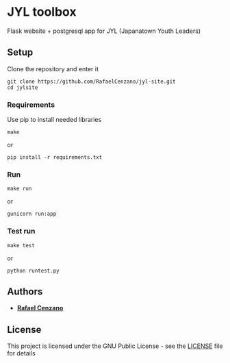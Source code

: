 # JYL toolbox

Flask website + postgresql app for JYL (Japanatown Youth Leaders)

## Setup

Clone the repository and enter it

```
git clone https://github.com/RafaelCenzano/jyl-site.git
cd jylsite
```

### Requirements

Use pip to install needed libraries

```
make
```

or

```
pip install -r requirements.txt
```

### Run 

```
make run
```

or

```
gunicorn run:app
```

### Test run

```
make test
```

or

```
python runtest.py
```

## Authors

* [**Rafael Cenzano**](https://github.com/RafaelCenzano)

## License

This project is licensed under the GNU Public License - see the [LICENSE](LICENSE) file for details
